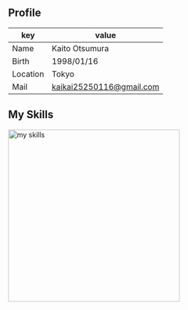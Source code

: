 ## Profile
|key|value|
|---|-----|
|Name|Kaito Otsumura|
|Birth|1998/01/16|
|Location|Tokyo|
|Mail|kaikai25250116@gmail.com|

## My Skills
<img alt="my skills" src="https://skillicons.dev/icons?theme=light&perline=8&i=ts,js,html,css,vue,nuxtjs,jquery,nodejs,nestjs,python,java,react,nextjs,rails,tailwind,bootstrap,aws,docker,jenkins,git,github,figma" width="350px"/>

